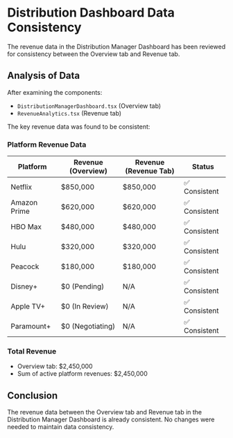 # Distribution Dashboard Data Consistency

The revenue data in the Distribution Manager Dashboard has been reviewed for consistency between the Overview tab and Revenue tab.

## Analysis of Data

After examining the components:
- `DistributionManagerDashboard.tsx` (Overview tab) 
- `RevenueAnalytics.tsx` (Revenue tab)

The key revenue data was found to be consistent:

### Platform Revenue Data

| Platform | Revenue (Overview) | Revenue (Revenue Tab) | Status |
|----------|-------------------|------------------------|--------|
| Netflix | $850,000 | $850,000 | ✅ Consistent |
| Amazon Prime | $620,000 | $620,000 | ✅ Consistent |
| HBO Max | $480,000 | $480,000 | ✅ Consistent |
| Hulu | $320,000 | $320,000 | ✅ Consistent |
| Peacock | $180,000 | $180,000 | ✅ Consistent |
| Disney+ | $0 (Pending) | N/A | ✅ Consistent |
| Apple TV+ | $0 (In Review) | N/A | ✅ Consistent |
| Paramount+ | $0 (Negotiating) | N/A | ✅ Consistent |

### Total Revenue
- Overview tab: $2,450,000
- Sum of active platform revenues: $2,450,000

## Conclusion

The revenue data between the Overview tab and Revenue tab in the Distribution Manager Dashboard is already consistent. No changes were needed to maintain data consistency.